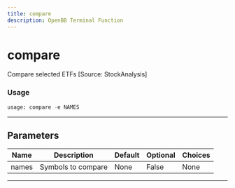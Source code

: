 ```yaml
---
title: compare
description: OpenBB Terminal Function
---
```


# compare

Compare selected ETFs [Source: StockAnalysis]

### Usage

```python
usage: compare -e NAMES
```

---

## Parameters

| Name | Description | Default | Optional | Choices |
| ---- | ----------- | ------- | -------- | ------- |
| names | Symbols to compare | None | False | None |
---

